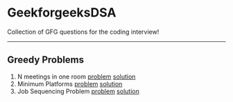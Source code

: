 # GeekforgeeksDSA
Collection of GFG questions for the coding interview!

-------------------------------------------------------------

## Greedy Problems
1. N meetings in one room [problem](https://github.com/manojsonje/GeekforgeeksDSA/blob/main/Greedy/N%20meetings%20in%20one%20room.md)   [solution](https://github.com/manojsonje/GeekforgeeksDSA/blob/main/Greedy/NmeetingIn1Room.java)
2. Minimum Platforms [problem](https://github.com/manojsonje/GeekforgeeksDSA/blob/main/Greedy/Minimum%20Platforms.md)   [solution](https://github.com/manojsonje/GeekforgeeksDSA/blob/main/Greedy/MinimumPlatforms.java) 
3. Job Sequencing Problem [problem](https://github.com/manojsonje/GeekforgeeksDSA/blob/main/Greedy/Job%20Scheduling.md)   [solution](https://github.com/manojsonje/GeekforgeeksDSA/blob/main/Greedy/JobScheduling.java)
